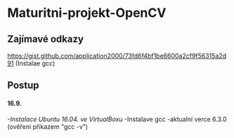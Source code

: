# Maturitni-projekt-OpenCV

## Zajímavé odkazy 
https://gist.github.com/application2000/73fd6f4bf1be6600a2cf9f56315a2d91 (Instalae gcc)

## Postup
#### 16.9.
   *-Instalace Ubuntu 16.04. ve VirtualBoxu*
   -Instalave gcc
      -aktualní verce 6.3.0 (ověření příkazem "gcc -v")
